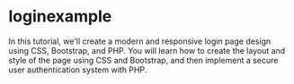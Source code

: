 # loginexample
In this tutorial, we'll create a modern and responsive login page design using CSS, Bootstrap, and PHP. You will learn how to create the layout and style of the page using CSS and Bootstrap, and then implement a secure user authentication system with PHP. 
